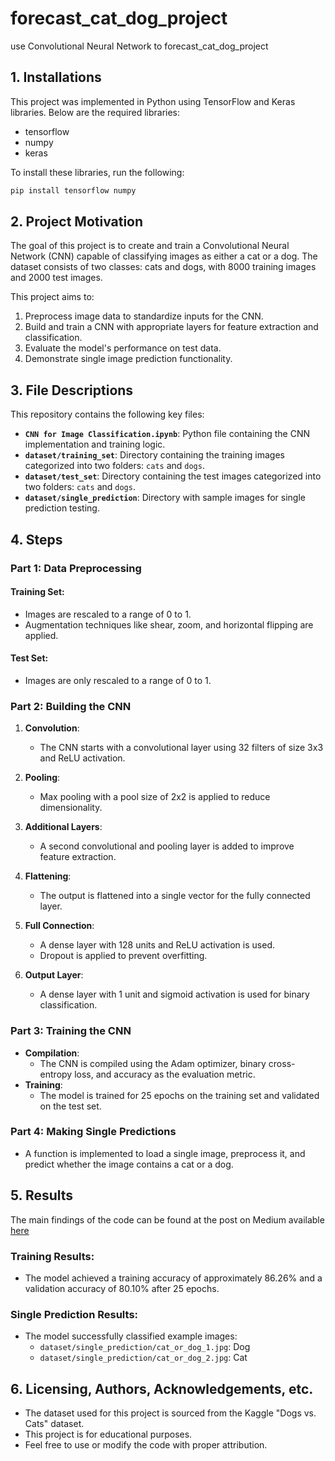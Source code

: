 # forecast_cat_dog_project
use  Convolutional Neural Network to forecast_cat_dog_project

## 1. Installations

This project was implemented in Python using TensorFlow and Keras libraries. Below are the required libraries:

- tensorflow
- numpy
- keras

To install these libraries, run the following:
```bash
pip install tensorflow numpy
```

## 2. Project Motivation

The goal of this project is to create and train a Convolutional Neural Network (CNN) capable of classifying images as either a cat or a dog. The dataset consists of two classes: cats and dogs, with 8000 training images and 2000 test images.

This project aims to:
1. Preprocess image data to standardize inputs for the CNN.
2. Build and train a CNN with appropriate layers for feature extraction and classification.
3. Evaluate the model's performance on test data.
4. Demonstrate single image prediction functionality.

## 3. File Descriptions

This repository contains the following key files:

- **`CNN for Image Classification.ipynb`**: Python file containing the CNN implementation and training logic.
- **`dataset/training_set`**: Directory containing the training images categorized into two folders: `cats` and `dogs`.
- **`dataset/test_set`**: Directory containing the test images categorized into two folders: `cats` and `dogs`.
- **`dataset/single_prediction`**: Directory with sample images for single prediction testing.

## 4. Steps

### Part 1: Data Preprocessing
#### Training Set:
- Images are rescaled to a range of 0 to 1.
- Augmentation techniques like shear, zoom, and horizontal flipping are applied.

#### Test Set:
- Images are only rescaled to a range of 0 to 1.

### Part 2: Building the CNN
1. **Convolution**:
   - The CNN starts with a convolutional layer using 32 filters of size 3x3 and ReLU activation.

2. **Pooling**:
   - Max pooling with a pool size of 2x2 is applied to reduce dimensionality.

3. **Additional Layers**:
   - A second convolutional and pooling layer is added to improve feature extraction.

4. **Flattening**:
   - The output is flattened into a single vector for the fully connected layer.

5. **Full Connection**:
   - A dense layer with 128 units and ReLU activation is used.
   - Dropout is applied to prevent overfitting.

6. **Output Layer**:
   - A dense layer with 1 unit and sigmoid activation is used for binary classification.

### Part 3: Training the CNN
- **Compilation**:
  - The CNN is compiled using the Adam optimizer, binary cross-entropy loss, and accuracy as the evaluation metric.
- **Training**:
  - The model is trained for 25 epochs on the training set and validated on the test set.

### Part 4: Making Single Predictions
- A function is implemented to load a single image, preprocess it, and predict whether the image contains a cat or a dog.

## 5. Results
The main findings of the code can be found at the post on Medium available <a href="https://medium.com/@wksay2011/convolutional-neural-network-cnn-cat-vs-dog-classification-446376ece4f5" target="_blank">here</a>


### Training Results:
- The model achieved a training accuracy of approximately 86.26% and a validation accuracy of 80.10% after 25 epochs.

### Single Prediction Results:
- The model successfully classified example images:
  - `dataset/single_prediction/cat_or_dog_1.jpg`: Dog
  - `dataset/single_prediction/cat_or_dog_2.jpg`: Cat

## 6. Licensing, Authors, Acknowledgements, etc.

- The dataset used for this project is sourced from the Kaggle "Dogs vs. Cats" dataset.
- This project is for educational purposes.
- Feel free to use or modify the code with proper attribution.
